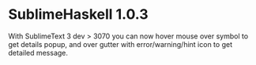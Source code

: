 SublimeHaskell 1.0.3
===

With SublimeText 3 dev > 3070 you can now hover mouse over symbol to get details popup, and over gutter with error/warning/hint icon to get detailed message.
